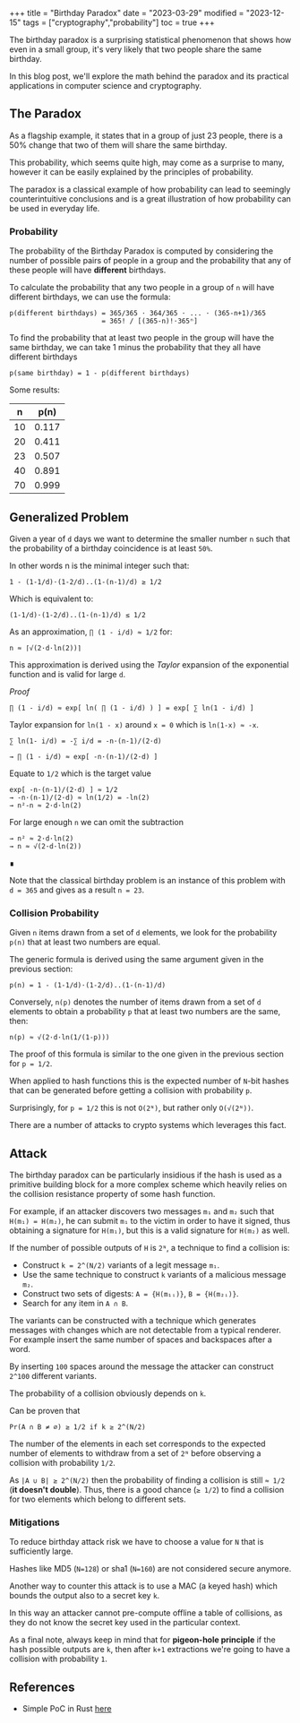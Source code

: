 +++
title = "Birthday Paradox"
date = "2023-03-29"
modified = "2023-12-15"
tags = ["cryptography","probability"]
toc = true
+++

The birthday paradox is a surprising statistical phenomenon that shows how even
in a small group, it's very likely that two people share the same birthday.

In this blog post, we'll explore the math behind the paradox and its practical
applications in computer science and cryptography.

## The Paradox

As a flagship example, it states that in a group of just 23 people, there is a
50% change that two of them will share the same birthday.

This probability, which seems quite high, may come as a surprise to many,
however it can be easily explained by the principles of probability.

The paradox is a classical example of how probability can lead to seemingly
counterintuitive conclusions and is a great illustration of how probability
can be used in everyday life.

### Probability

The probability of the Birthday Paradox is computed by considering the number
of possible pairs of people in a group and the probability that any of these
people will have **different** birthdays.

To calculate the probability that any two people in a group of `n` will have
different birthdays, we can use the formula:

    p(different birthdays) = 365/365 ⋅ 364/365 ⋅ ... ⋅ (365-n+1)/365
                           = 365! / [(365-n)!⋅365ⁿ]
    
To find the probability that at least two people in the group will have
the same birthday, we can take 1 minus the probability that they all have
different birthdays

    p(same birthday) = 1 - p(different birthdays)

Some results:

  |  n |  p(n) |
  |----|-------|
  | 10 | 0.117 |
  | 20 | 0.411 |
  | 23 | 0.507 |
  | 40 | 0.891 |
  | 70 | 0.999 |


## Generalized Problem

Given a year of `d` days we want to determine the smaller number `n` such that
the probability of a birthday coincidence is at least `50%`.

In other words n is the minimal integer such that:

    1 - (1-1/d)⋅(1-2/d)..(1-(n-1)/d) ≥ 1/2

Which is equivalent to:

    (1-1/d)⋅(1-2/d)..(1-(n-1)/d) ≤ 1/2

As an approximation, `∏ (1 - i/d) ≈ 1/2` for:

    n ≈ ⌈√(2·d·ln(2))⌉

This approximation is derived using the *Taylor* expansion of the exponential
function and is valid for large `d`.

*Proof*

    ∏ (1 - i/d) ≈ exp[ ln( ∏ (1 - i/d) ) ] = exp[ ∑ ln(1 - i/d) ]

Taylor expansion for `ln(1 - x)` around `x = 0` which is `ln(1-x) ≈ -x`.

    ∑ ln(1- i/d) = -∑ i/d = -n·(n-1)/(2·d)

    → ∏ (1 - i/d) ≈ exp[ -n·(n-1)/(2·d) ]

Equate to `1/2` which is the target value

    exp[ -n·(n-1)/(2·d) ] ≈ 1/2
    → -n·(n-1)/(2·d) ≈ ln(1/2) = -ln(2)
    → n²-n ≈ 2·d·ln(2)

For large enough `n` we can omit the subtraction

    → n² ≈ 2·d·ln(2)
    → n ≈ √(2·d·ln(2))
    
∎

Note that the classical birthday problem is an instance of this problem with
`d = 365` and gives as a result `n = 23`.

### Collision Probability

Given `n` items drawn from a set of `d` elements, we look for the probability
`p(n)` that at least two numbers are equal.

The generic formula is derived using the same argument given in the previous
section:

    p(n) = 1 - (1-1/d)⋅(1-2/d)..(1-(n-1)/d)

Conversely, `n(p)` denotes the number of items drawn from a set of `d` elements
to obtain a probability `p` that at least two numbers are the same, then:

    n(p) ≈ √(2·d·ln(1/(1-p)))

The proof of this formula is similar to the one given in the previous section
for `p = 1/2`.

When applied to hash functions this is the expected number of `N`-bit hashes
that can be generated before getting a collision with probability `p`.

Surprisingly, for `p = 1/2` this is not `O(2ᴺ)`, but rather only `O(√(2ᴺ))`.

There are a number of attacks to crypto systems which leverages this fact.


## Attack

The birthday paradox can be particularly insidious if the hash is used as a
primitive building block for a more complex scheme which heavily relies on the
collision resistance property of some hash function.

For example, if an attacker discovers two messages `m₁` and `m₂` such that
`H(m₁) = H(m₂)`, he can submit `m₁` to the victim in order to have it signed,
thus obtaining a signature for `H(m₁)`, but this is a valid signature for
`H(m₂)` as well.

If the number of possible outputs of `H` is `2ᴺ`, a technique to find a
collision is:
- Construct `k = 2^(N/2)` variants of a legit message `m₁`.
- Use the same technique to construct `k` variants of a malicious message `m₂`.
- Construct two sets of digests: `A = {H(m₁ᵢ)}`, `B = {H(m₂ᵢ)}`.
- Search for any item in `A ∩ B`.

The variants can be constructed with a technique which generates messages
with changes which are not detectable from a typical renderer. For example
insert the same number of spaces and backspaces after a word.

By inserting `100` spaces around the message the attacker can construct
`2^100` different variants.

The probability of a collision obviously depends on `k`.

Can be proven that

    Pr(A ∩ B ≠ ∅) ≥ 1/2 if k ≥ 2^(N/2)

The number of the elements in each set corresponds to the expected number
of elements to withdraw from a set of `2ᴺ` before observing a collision with
probability `1/2`.

As `|A ∪ B| ≥ 2^(N/2)` then the probability of finding a collision is still `≈
1/2` (**it doesn't double**). Thus, there is a good chance (`≥ 1/2`) to find a
collision for two elements which belong to different sets.


### Mitigations

To reduce birthday attack risk we have to choose a value for `N` that is
sufficiently large.

Hashes like MD5 (`N=128`) or sha1 (`N=160`) are not considered secure anymore.

Another way to counter this attack is to use a MAC (a keyed hash) which bounds
the output also to a secret key `k`.

In this way an attacker cannot pre-compute offline a table of collisions, as
they do not know the secret key used in the particular context.

As a final note, always keep in mind that for **pigeon-hole principle** if the
hash possible outputs are `k`, then after `k+1` extractions we're going to have
a collision with probability `1`.


## References

- Simple PoC in Rust [here](https://github.com/davxy/crypto-hacks/tree/main/birthday-paradox)
